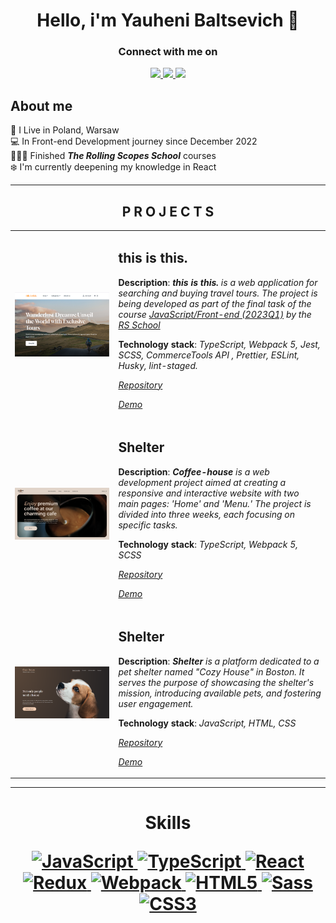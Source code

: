 <h1  align="center">Hello, i'm Yauheni Baltsevich 👋</h1>

<div  align="center">
	<h3>Connect with me on</h3>
	<p  align="center">
		<a  href="https://www.linkedin.com/in/eugenebalts/">
			<img  src="https://img.shields.io/badge/LinkedIn-0077B5?style=for-the-badge&logo=linkedin&logoColor=white"></img>
		</a>
		<a  href="mailto:norcobeatz@gmail.com">
			<img  src="https://img.shields.io/badge/Gmail-D14836?style=for-the-badge&logo=gmail&logoColor=white"></img>
		</a>
		<a  href="https://t.me/eugenebalts">
			<img  src="https://img.shields.io/badge/Telegram-2CA5E0?style=for-the-badge&logo=telegram&logoColor=white"></img>
		</a>
	</p>
</div>

## About me

🗽 I Live in Poland, Warsaw  
💻 In Front-end Development journey since December 2022  
👨🏿‍🎓 Finished **_The Rolling Scopes School_** courses  
❄️ I'm currently deepening my knowledge in React

---

<div align="center">
	<h2 align="center">P R O J E C T S</h2>
	<table align="center">
		<tr>
			<td align="center">
				<img src="./assets/projects/this-is-this.png" alt="project">
			</td>
			<td align="left">
				<h2>this is this.</h2>
				<p></p>
				<p><b>Description</b>: <b><i>this is this.</i></b><i> is a web application for searching and buying travel tours.
					The project is being developed as part of the final task of the course <a href="https://rs.school/js/" target="_blank">
					JavaScript/Front-end (2023Q1)</a> by the <a href="https://rs.school/" target="_blank">RS School</a>
				</i></p>
				<p></p>
				<p><b>Technology stack</b>: <i>TypeScript, Webpack 5, Jest, SCSS, CommerceTools API , Prettier, ESLint, Husky, lint-staged.</i></p>
				<p><p>
				<p><a href="https://github.com/eugenebalts/e-commerce" target="_blank"><i>Repository</i></a></p>
				<p><a href="https://this-is-this.onrender.com/" target="_blank"><i>Demo</i></a></p>
			</td>
		</tr>
		<tr>
			<td align="center">
				<img src="./assets/projects/coffee-house.png" alt="project">
			</td>
			<td align="left">
				<h2>Shelter</h2>
				<p></p>
				<p><b>Description</b>: <b><i>Coffee-house</i></b><i> is a web development project aimed at creating a responsive and interactive website with two main pages: 'Home' and 'Menu.' The project is divided into three weeks, each focusing on specific tasks. </i></p>
				<p></p>
				<p><b>Technology stack</b>: <i>TypeScript, Webpack 5, SCSS</i></p>
				<p><p>
				<p><a href="https://github.com/eugenebalts/coffee-house" target="_blank"><i>Repository</i></a></p>
				<p><a href="https://eugenebalts.github.io/coffee-house/coffee-house/dist/" target="_blank"><i>Demo</i></a></p>
			</td>
		</tr>
		<tr>
			<td align="center">
				<img src="./assets/projects/shelter.PNG" alt="project">
			</td>
			<td align="left">
				<h2>Shelter</h2>
				<p></p>
				<p><b>Description</b>: <b><i>Shelter</i></b><i> is a platform dedicated to a pet shelter named "Cozy House" in Boston. It serves the purpose of showcasing the shelter's mission, introducing available pets, and fostering user engagement. </i></p>
				<p></p>
				<p><b>Technology stack</b>: <i>JavaScript, HTML, CSS</i></p>
				<p><p>
				<p><a href="https://github.com/eugenebalts/shelter" target="_blank"><i>Repository</i></a></p>
				<p><a href="https://eugenebalts.github.io/shelter/shelter/" target="_blank"><i>Demo</i></a></p>
			</td>
		</tr>
	</table>
</div>

---

<div align="center">
	<h1><b> Skills<b> </h>
		<p></p>
	<p align="center">
		<a href="https://developer.mozilla.org/en-US/docs/Web/JavaScript" target="_blank" rel="noreferrer">
			<img src="https://raw.githubusercontent.com/danielcranney/readme-generator/main/public/icons/skills/javascript-colored.svg" width="36" height="36" alt="JavaScript" />
		</a>
		<a href="https://www.typescriptlang.org/" target="_blank" rel="noreferrer">
			<img src="https://raw.githubusercontent.com/danielcranney/readme-generator/main/public/icons/skills/typescript-colored.svg" width="36" height="36" alt="TypeScript" />
		</a>
		<a href="https://reactjs.org/" target="_blank" rel="noreferrer">
			<img src="https://raw.githubusercontent.com/danielcranney/readme-generator/main/public/icons/skills/react-colored.svg" width="36" height="36" alt="React" />
		</a>
		<a href="https://redux.js.org/" target="_blank" rel="noreferrer">
			<img src="https://raw.githubusercontent.com/danielcranney/readme-generator/main/public/icons/skills/redux-colored.svg" width="36" height="36" alt="Redux" />
		</a>
		<a href="https://webpack.js.org/" target="_blank" rel="noreferrer">
			<img src="https://raw.githubusercontent.com/danielcranney/readme-generator/main/public/icons/skills/webpack-colored.svg" width="36" height="36" alt="Webpack" />
		</a>
		<a href="https://developer.mozilla.org/en-US/docs/Glossary/HTML5" target="_blank" rel="noreferrer">
			<img src="https://raw.githubusercontent.com/danielcranney/readme-generator/main/public/icons/skills/html5-colored.svg" width="36" height="36" alt="HTML5" />
		</a>
		<a href="https://sass-lang.com/" target="_blank" rel="noreferrer">
			<img src="https://raw.githubusercontent.com/danielcranney/readme-generator/main/public/icons/skills/sass-colored.svg" width="36" height="36" alt="Sass" />
		</a>
		<a href="https://www.w3.org/TR/CSS/#css" target="_blank" rel="noreferrer">
			<img src="https://raw.githubusercontent.com/danielcranney/readme-generator/main/public/icons/skills/css3-colored.svg" width="36" height="36" alt="CSS3" />
		</a>
	</p>
<div>
